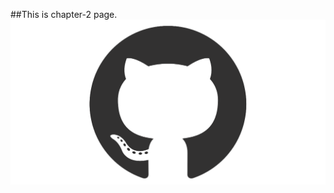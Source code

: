 ##This is chapter-2 page.
<img src="https://raw.githubusercontent.com/Lahariurnani/Documentation-Files/master/git.png">
